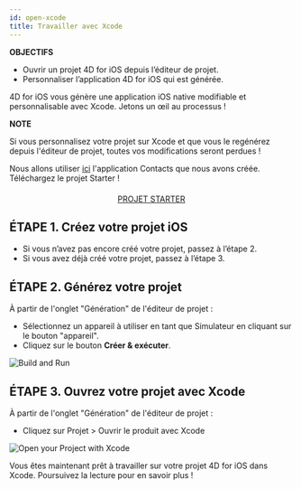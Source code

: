 ```yaml
---
id: open-xcode
title: Travailler avec Xcode
---
```

<div class = "objectives"> 

**OBJECTIFS**

* Ouvrir un projet 4D for iOS depuis l’éditeur de projet.
* Personnaliser l’application 4D for iOS qui est générée.</div> 

4D for iOS vous génère une application iOS native modifiable et personnalisable avec Xcode. Jetons un œil au processus !<div class = "tips"> 

**NOTE**

Si vous personnalisez votre projet sur Xcode et que vous le regénérez depuis l'éditeur de projet, toutes vos modifications seront perdues !</div> 

Nous allons utiliser [ici](contact-app.html) l'application Contacts que nous avons créée. Téléchargez le projet Starter !

<div style="text-align: center; margin-top: 20px">
  <p>
    

<a class="button"
href="../assets/en/customize-with-xcode/ContactStarter.zip">PROJET STARTER</a>

  </p>
</div>

## ÉTAPE 1. Créez votre projet iOS

* Si vous n’avez pas encore créé votre projet, passez à l’étape 2.
* Si vous avez déjà créé votre projet, passez à l’étape 3.

## ÉTAPE 2. Générez votre projet

À partir de l'onglet "Génération" de l'éditeur de projet :

* Sélectionnez un appareil à utiliser en tant que Simulateur en cliquant sur le bouton "appareil".
* Cliquez sur le bouton **Créer & exécuter**.

![Build and Run](assets/en/customize-with-xcode/build-and-run-4D-for-iOS.png)

## ÉTAPE 3. Ouvrez votre projet avec Xcode

À partir de l'onglet "Génération" de l'éditeur de projet :

* Cliquez sur Projet > Ouvrir le produit avec Xcode

![Open your Project with Xcode](assets/en/customize-with-xcode/Open-your-project-Xcode-4D-for-iOS.png)

Vous êtes maintenant prêt à travailler sur votre projet 4D for iOS dans Xcode. Poursuivez la lecture pour en savoir plus !